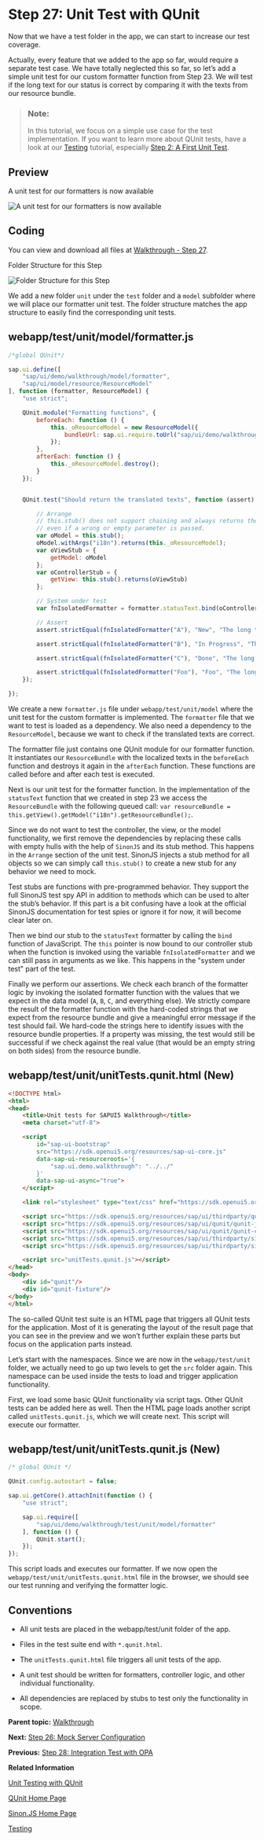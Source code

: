 <!-- loioe1ce1de315994a02bf162f4b3b5a9f09 -->

# Step 27: Unit Test with QUnit

Now that we have a test folder in the app, we can start to increase our test coverage.

Actually, every feature that we added to the app so far, would require a separate test case. We have totally neglected this so far, so let’s add a simple unit test for our custom formatter function from Step 23. We will test if the long text for our status is correct by comparing it with the texts from our resource bundle.

> ### Note:  
> In this tutorial, we focus on a simple use case for the test implementation. If you want to learn more about QUnit tests, have a look at our [Testing](testing-291c912.md) tutorial, especially [Step 2: A First Unit Test](step-2-a-first-unit-test-b81736e.md).



## Preview

   
  
<a name="loioe1ce1de315994a02bf162f4b3b5a9f09__fig_r1j_pst_mr"/>A unit test for our formatters is now available

 ![](images/SAPUI5_Walkthrough_Step_28_a933bc8.png "A unit test for our formatters is now available") 



## Coding

You can view and download all files at [Walkthrough - Step 27](https://ui5.sap.com/#/entity/sap.m.tutorial.walkthrough/sample/sap.m.tutorial.walkthrough.27).

   
  
<a name="loioe1ce1de315994a02bf162f4b3b5a9f09__fig_lbx_wcp_ns"/>Folder Structure for this Step

 ![](images/SAPUI5_Walkthrough_Step_28_2_1b5613a.png "Folder Structure for this Step") 

We add a new folder `unit` under the `test` folder and a `model` subfolder where we will place our formatter unit test. The folder structure matches the app structure to easily find the corresponding unit tests.



## webapp/test/unit/model/formatter.js

```js
/*global QUnit*/

sap.ui.define([
	"sap/ui/demo/walkthrough/model/formatter",
	"sap/ui/model/resource/ResourceModel"
], function (formatter, ResourceModel) {
	"use strict";

	QUnit.module("Formatting functions", {
		beforeEach: function () {
			this._oResourceModel = new ResourceModel({
				bundleUrl: sap.ui.require.toUrl("sap/ui/demo/walkthrough") + "/i18n/i18n.properties"
			});
		},
		afterEach: function () {
			this._oResourceModel.destroy();
		}
	});


	QUnit.test("Should return the translated texts", function (assert) {

		// Arrange
		// this.stub() does not support chaining and always returns the right data
		// even if a wrong or empty parameter is passed.
		var oModel = this.stub();
		oModel.withArgs("i18n").returns(this._oResourceModel);
		var oViewStub = {
			getModel: oModel
		};
		var oControllerStub = {
			getView: this.stub().returns(oViewStub)
		};

		// System under test
		var fnIsolatedFormatter = formatter.statusText.bind(oControllerStub);

		// Assert
		assert.strictEqual(fnIsolatedFormatter("A"), "New", "The long text for status A is correct");

		assert.strictEqual(fnIsolatedFormatter("B"), "In Progress", "The long text for status B is correct");

		assert.strictEqual(fnIsolatedFormatter("C"), "Done", "The long text for status C is correct");

		assert.strictEqual(fnIsolatedFormatter("Foo"), "Foo", "The long text for status Foo is correct");
	});

});
```

We create a new `formatter.js` file under `webapp/test/unit/model` where the unit test for the custom formatter is implemented. The `formatter` file that we want to test is loaded as a dependency. We also need a dependency to the `ResourceModel`, because we want to check if the translated texts are correct.

The formatter file just contains one QUnit module for our formatter function. It instantiates our `ResourceBundle` with the localized texts in the `beforeEach` function and destroys it again in the `afterEach` function. These functions are called before and after each test is executed.

Next is our unit test for the formatter function. In the implementation of the `statusText` function that we created in step 23 we access the `ResourceBundle` with the following queued call: `var resourceBundle = this.getView().getModel("i18n").getResourceBundle();`.

Since we do not want to test the controller, the view, or the model functionality, we first remove the dependencies by replacing these calls with empty hulls with the help of `SinonJS` and its stub method. This happens in the `Arrange` section of the unit test. SinonJS injects a stub method for all objects so we can simply call `this.stub()` to create a new stub for any behavior we need to mock.

Test stubs are functions with pre-programmed behavior. They support the full SinonJS test spy API in addition to methods which can be used to alter the stub’s behavior. If this part is a bit confusing have a look at the official SinonJS documentation for test spies or ignore it for now, it will become clear later on.

Then we bind our stub to the `statusText` formatter by calling the `bind` function of JavaScript. The `this` pointer is now bound to our controller stub when the function is invoked using the variable `fnIsolatedFormatter` and we can still pass in arguments as we like. This happens in the "system under test" part of the test.

Finally we perform our assertions. We check each branch of the formatter logic by invoking the isolated formatter function with the values that we expect in the data model \(`A`, `B`, `C`, and everything else\). We strictly compare the result of the formatter function with the hard-coded strings that we expect from the resource bundle and give a meaningful error message if the test should fail. We hard-code the strings here to identify issues with the resource bundle properties. If a property was missing, the test would still be successful if we check against the real value \(that would be an empty string on both sides\) from the resource bundle.



<a name="loioe1ce1de315994a02bf162f4b3b5a9f09__section_gnt_54c_yfb"/>

## webapp/test/unit/unitTests.qunit.html \(New\)

```html
<!DOCTYPE html>
<html>
<head>
	<title>Unit tests for SAPUI5 Walkthrough</title>
	<meta charset="utf-8">

	<script
		id="sap-ui-bootstrap"
		src="https://sdk.openui5.org/resources/sap-ui-core.js"
		data-sap-ui-resourceroots='{
			"sap.ui.demo.walkthrough": "../../"
		}'
		data-sap-ui-async="true">
	</script>

	<link rel="stylesheet" type="text/css" href="https://sdk.openui5.org/resources/sap/ui/thirdparty/qunit-2.css">

	<script src="https://sdk.openui5.org/resources/sap/ui/thirdparty/qunit-2.js"></script>
	<script src="https://sdk.openui5.org/resources/sap/ui/qunit/qunit-junit.js"></script>
	<script src="https://sdk.openui5.org/resources/sap/ui/qunit/qunit-coverage.js"></script>
	<script src="https://sdk.openui5.org/resources/sap/ui/thirdparty/sinon.js"></script>
	<script src="https://sdk.openui5.org/resources/sap/ui/thirdparty/sinon-qunit.js"></script>

	<script src="unitTests.qunit.js"></script>
</head>
<body>
	<div id="qunit"/>
	<div id="qunit-fixture"/>
</body>
</html>

```

The so-called QUnit test suite is an HTML page that triggers all QUnit tests for the application. Most of it is generating the layout of the result page that you can see in the preview and we won’t further explain these parts but focus on the application parts instead.

Let’s start with the namespaces. Since we are now in the `webapp/test/unit` folder, we actually need to go up two levels to get the `src` folder again. This namespace can be used inside the tests to load and trigger application functionality.

First, we load some basic QUnit functionality via script tags. Other QUnit tests can be added here as well. Then the HTML page loads another script called `unitTests.qunit.js`, which we will create next. This script will execute our formatter.



<a name="loioe1ce1de315994a02bf162f4b3b5a9f09__section_hnt_54c_yfb"/>

## webapp/test/unit/unitTests.qunit.js \(New\)

```js
/* global QUnit */

QUnit.config.autostart = false;

sap.ui.getCore().attachInit(function () {
	"use strict";

	sap.ui.require([
		"sap/ui/demo/walkthrough/test/unit/model/formatter"
	], function () {
		QUnit.start();
	});
});

```

This script loads and executes our formatter. If we now open the `webapp/test/unit/unitTests.qunit.html` file in the browser, we should see our test running and verifying the formatter logic.



## Conventions

-   All unit tests are placed in the webapp/test/unit folder of the app.

-   Files in the test suite end with `*.qunit.html`.

-   The `unitTests.qunit.html` file triggers all unit tests of the app.

-   A unit test should be written for formatters, controller logic, and other individual functionality.

-   All dependencies are replaced by stubs to test only the functionality in scope.


**Parent topic:** [Walkthrough](walkthrough-3da5f4b.md "In this tutorial we will introduce you to all major development paradigms of SAPUI5.")

**Next:** [Step 26: Mock Server Configuration](step-26-mock-server-configuration-bae9d90.md "We just ran our app against a real service, but for developing and testing our app we do not want to rely on the availability of the “real” service or put additional load on the system where the data service is located.")

**Previous:** [Step 28: Integration Test with OPA](step-28-integration-test-with-opa-9bf4dce.md "If we want to test interaction patterns or more visual features of our app, we can also write an integration test.")

**Related Information**  


[Unit Testing with QUnit](../04_Essentials/unit-testing-with-qunit-09d145c.md "QUnit is a powerful, easy-to-use JavaScript unit testing framework. It is used by the jQuery, jQuery UI and jQuery Mobile projects and is capable of testing any generic JavaScript code. It supports asynchronous tests out-of-the-box.")

[QUnit Home Page](https://qunitjs.com/)

[Sinon.JS Home Page](http://sinonjs.org/)

[Testing](testing-291c912.md "In this tutorial we will test application functionality with the testing tools that are delivered with SAPUI5. At different steps of this tutorial you will write tests using QUnit, OPA5, and the OData V2 mock server. Additionally, you will learn about testing strategies, Test Driven Development (TDD), and much more.")


